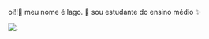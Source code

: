 oi!!🙂
meu nome é Iago. 🙂
sou estudante do ensino médio ✨






![.](https://tenor.com/pt-BR/view/sad-girl-guilty-cute-pout-gif-3167622373553480020)
